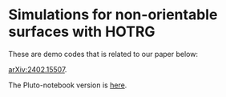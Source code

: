 # Simulations for non-orientable surfaces with HOTRG

These are demo codes that is related to our paper below:

[arXiv:2402.15507](https://arxiv.org/abs/2402.15507).

The Pluto-notebook version is [here](https://htmlview.glitch.me/?https://gist.github.com/elle-et-noire/e81ed0d2986c61f261f0e2f5866b0d49).